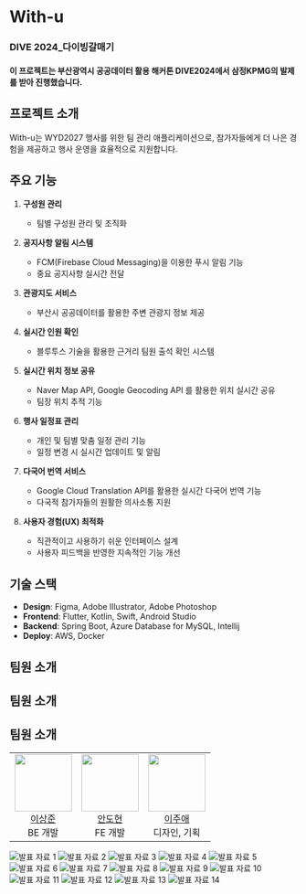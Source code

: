 # With-u
### DIVE 2024_다이빙갈매기
#### 이 프로젝트는 부산광역시 공공데이터 활용 해커톤 DIVE2024에서 삼정KPMG의 발제를 받아 진행했습니다.

## 프로젝트 소개
With-u는 WYD2027 행사를 위한 팀 관리 애플리케이션으로, 참가자들에게 더 나은 경험을 제공하고 행사 운영을 효율적으로 지원합니다.

## 주요 기능

1. **구성원 관리**
    - 팀별 구성원 관리 및 조직화

2. **공지사항 알림 시스템**
     - FCM(Firebase Cloud Messaging)을 이용한 푸시 알림 기능
     - 중요 공지사항 실시간 전달

3. **관광지도 서비스**
     - 부산시 공공데이터를 활용한 주변 관광지 정보 제공

4. **실시간 인원 확인**
     - 블루투스 기술을 활용한 근거리 팀원 출석 확인 시스템

5. **실시간 위치 정보 공유**
    - Naver Map API, Google Geocoding API 를 활용한 위치 실시간 공유
    - 팀장 위치 추적 기능

6. **행사 일정표 관리**
    - 개인 및 팀별 맞춤 일정 관리 기능
    - 일정 변경 시 실시간 업데이트 및 알림

7. **다국어 번역 서비스**
    - Google Cloud Translation API를 활용한 실시간 다국어 번역 기능
    - 다국적 참가자들의 원활한 의사소통 지원

8. **사용자 경험(UX) 최적화**
    - 직관적이고 사용하기 쉬운 인터페이스 설계
    - 사용자 피드백을 반영한 지속적인 기능 개선

## 기술 스택
- **Design**: Figma, Adobe Illustrator, Adobe Photoshop
- **Frontend**: Flutter, Kotlin, Swift, Android Studio
- **Backend**: Spring Boot, Azure Database for MySQL, Intellij
- **Deploy**: AWS, Docker

## 팀원 소개

## 팀원 소개

## 팀원 소개

<div align="center">
  <table>
    <tr>
      <td align="center" width="33%">
        <img src="https://avatars.githubusercontent.com/u/55781137?v=4" width="100" height="100"><br>
        <a href="https://github.com/J-1ac">이상준</a><br>
        BE 개발
      </td>
      <td align="center" width="33%">
        <img src="https://avatars.githubusercontent.com/u/31505627?v=4" width="100" height="100"><br>
        <a href="https://github.com/JackAhn">안도현</a><br>
        FE 개발
      </td>
      <td align="center" width="33%">
        <img src="https://avatars.githubusercontent.com/u/182388479?v=4" width="100" height="100"><br>
        <a href="https://github.com/LeeJuAe124">이주애</a><br>
        디자인, 기획
      </td>
    </tr>
  </table>
</div>

![발표 자료 1](./assets/presentation_page1.png)
![발표 자료 2](./assets/presentation_page2.png)
![발표 자료 3](./assets/presentation_page3.png)
![발표 자료 4](./assets/presentation_page4.png)
![발표 자료 5](./assets/presentation_page5.png)
![발표 자료 6](./assets/presentation_page6.png)
![발표 자료 7](./assets/presentation_page7.png)
![발표 자료 8](./assets/presentation_page8.png)
![발표 자료 9](./assets/presentation_page9.png)
![발표 자료 10](./assets/presentation_page10.png)
![발표 자료 11](./assets/presentation_page11.png)
![발표 자료 12](./assets/presentation_page12.png)
![발표 자료 13](./assets/presentation_page13.png)
![발표 자료 14](./assets/presentation_page14.png)